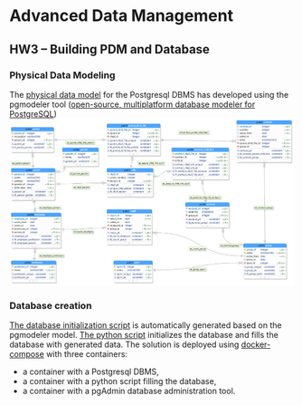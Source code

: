 # Advanced Data Management
## HW3 – Building PDM and Database
### Physical Data Modeling
The [physical data model](db_model) for the Postgresql DBMS  has developed using the pgmodeler tool ([open-source, multiplatform database modeler for PostgreSQL](https://github.com/pgmodeler/pgmodeler))
![physical data model](db_model/sport_club.png)
### Database creation
[The database initialization script](db/init.sql) is automatically generated based on the pgmodeler model.
[The python script](main.py) initializes the database and fills the database with generated data.
The solution is deployed using [docker-compose](docker-compose.yml) with three containers:
- a container with a Postgresql DBMS,
- a container with a python script filling the database,
- a container with a pgAdmin database administration tool.

